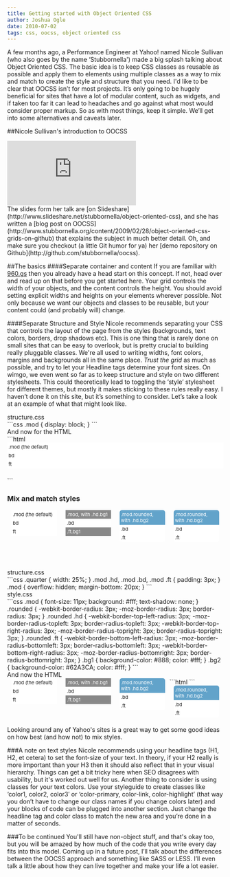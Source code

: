 ```yaml
---
title: Getting started with Object Oriented CSS
author: Joshua Ogle
date: 2010-07-02
tags: css, oocss, object oriented css
---
```


A few months ago, a Performance Engineer at Yahoo! named Nicole Sullivan (who also goes by the name &#8216;Stubbornella') made a big splash talking about Object Oriented CSS. The basic idea is to keep CSS classes as reusable as possible and apply them to elements using multiple classes as a way to mix and match to create the style and structure that you need.
I'd like to be clear that OOCSS isn&#8217;t for most projects. It&#8217;s only going to be hugely beneficial for sites that have a lot of modular content, such as widgets, and if taken too far it can lead to headaches and go against what most would consider proper markup. So as with most things, keep it simple.  We&#8217;ll get into some alternatives and caveats later.

##Nicole Sullivan's introduction to OOCSS
<div class="embed-container">
  <iframe src="http://www.slideshare.net/slideshow/embed_code/990405" frameborder="0" marginwidth="0" marginheight="0" scrolling="no" allowfullscreen></iframe>
</div>
The slides form her talk are [on Slideshare](http://www.slideshare.net/stubbornella/object-oriented-css), and she has written a [blog post on OOCSS](http://www.stubbornella.org/content/2009/02/28/object-oriented-css-grids-on-github) that explains the subject in much better detail. Oh, and make sure you checkout (a little Git humor for ya) her [demo repository on Github](http://github.com/stubbornella/oocss).

##The basics
####Separate container and content
If you are familiar with [960.gs](http://960.gs) then you already have a head start on this concept. If not, head over and read up on that before you get started here. Your grid controls the width of your objects, and the content controls the height. You should avoid setting explicit widths and heights on your elements wherever possible. Not only because we want our objects and classes to be reusable, but your content could (and probably will) change.

####Separate Structure and Style
Nicole recommends separating your CSS that controls the layout of the page from the styles (backgrounds, text colors, borders, drop shadows etc). This is one thing that is rarely done on small sites that can be easy to overlook, but is pretty crucial to building really pluggable classes. We're all used to writing widths, font colors, margins and backgrounds all in the same place. *Trust the grid* as much as possible, and try to let your Headline tags determine your font sizes. On wimgo, we even went so far as to keep structure and style on two different stylesheets. This could theoretically lead to toggling the &#8216;style&#8217; stylesheet for different themes, but mostly it makes sticking to these rules really easy. I haven&#8217;t done it on this site, but it&#8217;s something to consider. Let&#8217;s take a look at an example of what that might look like.

<div class="code-title">structure.css</div>
```css
.mod { display: block; }
```

<div class="code-title">And now for the HTML</div>
```html
<div class="mod">
   <div class="inner">
     <div class="hd">.mod (the default)</div>
     <div class="bd">bd</div>
     <div class="ft">ft</div>
   </div>
</div>
```

<h3>Mix and match styles</h3>
<div class="examples">
  <div class="quarter f-left">
    <div class="mod">
      <div class="inner">
        <div class="hd">.mod (the default)</div>
        <div class="bd">bd</div>
        <div class="ft">ft</div>
      </div>
    </div>
  </div>
  <div class="quarter f-left">
    <div class="mod">
      <div class="inner">
        <div class="hd bg1">.mod, with .hd.bg1</div>
        <div class="bd">.bd</div>
        <div class="ft bg1">.ft.bg1</div>
      </div>
    </div>
  </div>
  <div class="quarter f-left">
    <div class="mod rounded">
      <div class="inner">
        <div class="hd bg2">.mod.rounded, with .hd.bg2</div>
        <div class="bd">.bd</div>
        <div class="ft">.ft</div>
      </div>
    </div>
  </div>
  <div class="quarter f-left">
    <div class="mod rounded">
      <div class="inner">
        <div class="hd bg2">.mod.rounded, with .hd.bg2</div>
        <div class="bd">.bd</div>
        <div class="ft">.ft</div>
      </div>
    </div>
  </div>
</div>

<div class="code-title">structure.css</div>
```css
.quarter { width: 25%; }
.mod .hd, .mod .bd, .mod .ft {
   padding: 3px;
}
.mod {
   overflow: hidden;
   margin-bottom: 20px;
}
```

<div class="code-title">style.css</div>
```css
.mod {
   font-size: 11px;
   background: #fff;
   text-shadow: none;
}
.rounded {
   -webkit-border-radius: 3px;  -moz-border-radius: 3px; border-radius: 3px;
}
.rounded .hd {
   -webkit-border-top-left-radius: 3px;  -moz-border-radius-topleft: 3px; border-radius-topleft: 3px;
   -webkit-border-top-right-radius: 3px;  -moz-border-radius-topright: 3px; border-radius-topright: 3px;
}
.rounded .ft {
   -webkit-border-bottom-left-radius: 3px;  -moz-border-radius-bottomleft: 3px; border-radius-bottomleft: 3px;
   -webkit-border-bottom-right-radius: 3px;  -moz-border-radius-bottomright: 3px; border-radius-bottomright: 3px;
}
.bg1 {
   background-color: #888;
   color: #fff;
}
.bg2 {
   background-color: #62A3CA;
   color: #fff;
}
```
<style type='text/css'>
.examples { margin: 0 0 3em; overflow: hidden; }
.quarter { float: left; width: 21%; margin: 0 2%; }
.mod .hd, .mod .bd, .mod .ft { padding: 3px; }
.mod { overflow: hidden; font-size: 11px; background: #fff; text-shadow: none; margin-bottom: 20px; }
.rounded { -webkit-border-radius: 5px; -moz-border-radius: 5px; border-radius: 5px; }
.rounded .hd { -webkit-border-top-left-radius: 5px;  -moz-border-radius-topleft: 5px; border-radius-topleft: 5px; -webkit-border-top-right-radius: 5px;  -moz-border-radius-topright: 5px; border-radius-topright: 5px; }
.rounded .ft { -webkit-border-bottom-left-radius: 5px;  -moz-border-radius-bottomleft: 5px; border-radius-bottomleft: 5px; -webkit-border-bottom-right-radius: 5px;  -moz-border-radius-bottomright: 5px; border-radius-bottomright: 5px; }
.bg1 { background-color: #888; color: #fff; }
.bg2 { background-color: #62A3CA; color: #fff; }
</style>

<div class="code-title">And now the HTML</div>
```html
<div class="quarter f-left">
  <div class="mod">
    <div class="inner">
      <div class="hd">.mod (the default)</div>
      <div class="bd">bd</div>
      <div class="ft">ft</div>
    </div>
  </div>
</div>
<div class="quarter f-left">
  <div class="mod">
    <div class="inner">
      <div class="hd bg1">.mod, with .hd.bg1</div>
      <div class="bd">.bd</div>
      <div class="ft bg1">.ft.bg1</div>
    </div>
  </div>
</div>
<div class="quarter f-left">
  <div class="mod rounded">
    <div class="inner">
      <div class="hd bg2">.mod.rounded, with .hd.bg2</div>
      <div class="bd">.bd</div>
      <div class="ft">.ft</div>
    </div>
  </div>
</div>
<div class="quarter f-left">
  <div class="mod rounded">
    <div class="inner">
      <div class="hd bg2">.mod.rounded, with .hd.bg2</div>
      <div class="bd">.bd</div>
      <div class="ft">.ft</div>
    </div>
  </div>
</div>
```

Looking around any of Yahoo's sites is a great way to get some good ideas on how best (and how not) to mix styles.

###A note on text styles
Nicole recommends using your headline tags (H1, H2, et cetera) to set the font-size of your text. In theory, if your H2 really is more important than your H3 then it should also reflect that in your visual hierarchy. Things can get a bit tricky here when SEO disagrees with usability, but it's worked out well for us. Another thing to consider is using classes for your text colors. Use your styleguide to create classes like &#8216;color1, color2, color3&#8242; or &#8216;color-primary, color-link, color-highlight&#8217; (that way you don&#8217;t have to change our class names if you change colors later) and your blocks of code can be plugged into another section. Just change the headline tag and color class to match the new area and you&#8217;re done in a matter of seconds.

###To be continued
You'll still have non-object stuff, and that's okay too, but you will be amazed by how much of the code that you write every day fits into this model. Coming up in a future post, I&#8217;ll talk about the differences between the OOCSS approach and something like SASS or LESS. I&#8217;ll even talk a little about how they can live together and make your life a lot easier.

